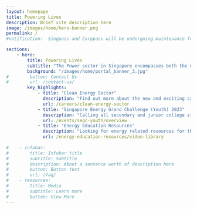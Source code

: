 ```yaml
---
layout: homepage
title: Powering Lives
description: Brief site description here
image: /images/home/hero-banner.png 
permalink: /
#notification:  Singpass and Corppass will be undergoing maintenance from 8 Mar 2022 (09:00) to 8 Mar 2022 (17:00), and will not be available during this period. We apologise for any inconvenience.

sections:
    - hero:
        title: Powering Lives
        subtitle: "The Power sector in Singapore encompasses both the electricity and gas sectors. Together with our industry partners, we ensure that a stable, affordable and sustainable supply of energy is delivered to consumers."
        background: "/images/home/portal_banner_3.jpg"
#        button: Contact Us
#        url: /contact-us/
        key_highlights:
            - title: "Clean Energy Sector"
              description: "Find out more about the new and exciting career opportunities in the clean energy sector!" 
              url: /careers/clean-energy-sector
            - title: "Singapore Energy Grand Challenge (Youth) 2023"
              description: "Calling all secondary and junior college students to design and co-create a more sustainable Singapore by 2050. Registration for the Junior/Senior categories is now open till 25 August 2023." 
              url: /events/segc-youth/overview
            - title: "Energy Education Resources"
              description: "Looking for energy related resources for the classroom? Check out our resources page!"
              url: /energy-education-resources/video-library
              
#    - infobar:
#        title: Infobar title
#        subtitle: Subtitle
#        description: About a sentence worth of description here
#        button: Button text
#        url: /faq/
#    - resources:
#        title: Media
#        subtitle: Learn more
#        button: View More
---
```

